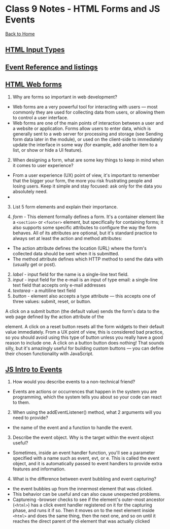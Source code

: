 # Class 9 Notes - HTML Forms and JS Events

[Back to Home](../README.md)

## [HTML Input Types](https://developer.mozilla.org/en-US/docs/Learn/Forms/HTML5_input_types)

## [Event Reference and listings](https://developer.mozilla.org/en-US/docs/Web/Events)

## [HTML Web forms](https://developer.mozilla.org/en-US/docs/Learn/Forms)

1) Why are forms so important in web development?

+ Web forms are a very powerful tool for interacting with users — most commonly they are used for collecting data from users, or allowing them to control a user interface.
+ Web forms are one of the main points of interaction between a user and a website or application. Forms allow users to enter data, which is generally sent to a web server for processing and storage (see Sending form data later in the module), or used on the client-side to immediately update the interface in some way (for example, add another item to a list, or show or hide a UI feature).

2) When designing a form, what are some key things to keep in mind when it comes to user experience?

+ From a user experience (UX) point of view, it's important to remember that the bigger your form, the more you risk frustrating people and losing users. Keep it simple and stay focused: ask only for the data you absolutely need.
+ 

3) List 5 form elements and explain their importance.

1) *form* - This element formally defines a form. It's a container element like a `<section>` or `<footer>` element, but specifically for containing forms; it also supports some specific attributes to configure the way the form behaves. All of its attributes are optional, but it's standard practice to always set at least the action and method attributes:

+ The action attribute defines the location (URL) where the form's collected data should be sent when it is submitted.
+ The method attribute defines which HTTP method to send the data with (usually get or post).

2) *label* - input field for the name is a single-line text field.
3) *input* - input field for the e-mail is an input of type email: a single-line text field that accepts only e-mail addresses
4) *textarea* - a multiline text field
5) *button* - element also accepts a type attribute — this accepts one of three values: submit, reset, or button.

A click on a submit button (the default value) sends the form's data to the web page defined by the action attribute of the <form> element.
A click on a reset button resets all the form widgets to their default value immediately. From a UX point of view, this is considered bad practice, so you should avoid using this type of button unless you really have a good reason to include one.
A click on a button button does nothing! That sounds silly, but it's amazingly useful for building custom buttons — you can define their chosen functionality with JavaScript.

## [JS Intro to Events](https://developer.mozilla.org/en-US/docs/Learn/JavaScript/Building_blocks/Events)

1) How would you describe events to a non-technical friend?

+ Events are actions or occurrences that happen in the system you are programming, which the system tells you about so your code can react to them.

2) When using the addEventListener() method, what 2 arguments will you need to provide?

+  the name of the event and a function to handle the event.

3) Describe the event object. Why is the target within the event object useful?

+ Sometimes, inside an event handler function, you'll see a parameter specified with a name such as event, evt, or e. This is called the event object, and it is automatically passed to event handlers to provide extra features and information.

4) What is the difference between event bubbling and event capturing?

+ the event bubbles up from the innermost element that was clicked.
+ This behavior can be useful and can also cause unexpected problems. 
+ Captureing -browser checks to see if the element's outer-most ancestor (`<html>`) has a click event handler registered on it for the capturing phase, and runs it if so.
Then it moves on to the next element inside `<html>` and does the same thing, then the next one, and so on until it reaches the direct parent of the element that was actually clicked
